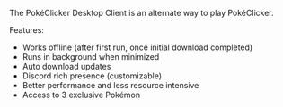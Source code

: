 The PokéClicker Desktop Client is an alternate way to play PokéClicker.

Features:
- Works offline (after first run, once initial download completed)
- Runs in background when minimized
- Auto download updates
- Discord rich presence (customizable)
- Better performance and less resource intensive
- Access to 3 exclusive Pokémon